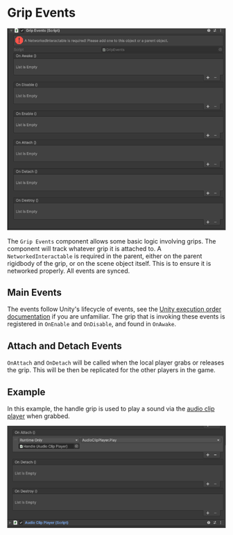 # Grip Events

![grip events preview](images/grip_events/image.png)

The `Grip Events` component allows some basic logic involving grips. The component will track whatever grip it is attached to. A `NetworkedInteractable` is required in the parent, either on the parent rigidbody of the grip, or on the scene object itself. This is to ensure it is networked properly. All events are synced.

## Main Events
The events follow Unity's lifecycle of events, see the [Unity execution order documentation](https://docs.unity3d.com/6000.2/Documentation/Manual/execution-order.html) if you are unfamiliar. The grip that is invoking these events is registered in `OnEnable` and `OnDisable`, and found in `OnAwake`.

## Attach and Detach Events

`OnAttach` and `OnDetach` will be called when the local player grabs or releases the grip. This will be then be replicated for the other players in the game. 

## Example

In this example, the handle grip is used to play a sound via the [audio clip player](/audioclip_player.md) when grabbed. 

![grip event example](images/grip_events/image-1.png)